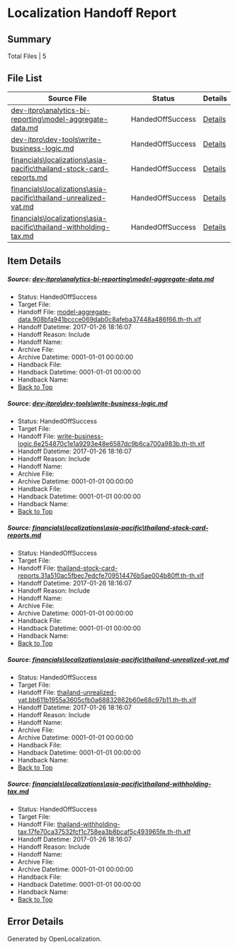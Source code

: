 # <a name='report-top'></a> Localization Handoff Report

## Summary
 Total Files | 5

## File List
 Source File | Status | Details 
 ----------- | ------ | ------- 
 [dev-itpro\analytics-bi-reporting\model-aggregate-data.md](https://github.com/OpenLocalizationTestOrg/AX-Docs-Sandbox/blob/f01a4f30e80aa197a09fa250a65b791b0de69271/dev-itpro/analytics-bi-reporting/model-aggregate-data.md) | HandedOffSuccess | [Details](#345ddf2edf96d50e4c1a5c884a3017e6d1b24791493)
 [dev-itpro\dev-tools\write-business-logic.md](https://github.com/OpenLocalizationTestOrg/AX-Docs-Sandbox/blob/4d96608f415c6949f1fc5b11dc429dbd4d596ff2/dev-itpro/dev-tools/write-business-logic.md) | HandedOffSuccess | [Details](#16725006777e8f2d563be92c0bb13b7394922ec01058)
 [financials\localizations\asia-pacific\thailand-stock-card-reports.md](https://github.com/OpenLocalizationTestOrg/AX-Docs-Sandbox/blob/0c4c692e12fef3f34af5971080f9d23511eee6ba/financials/localizations/asia-pacific/thailand-stock-card-reports.md) | HandedOffSuccess | [Details](#c11aa9797f40f24a431cd0dc674414724532d7e12825)
 [financials\localizations\asia-pacific\thailand-unrealized-vat.md](https://github.com/OpenLocalizationTestOrg/AX-Docs-Sandbox/blob/0c4c692e12fef3f34af5971080f9d23511eee6ba/financials/localizations/asia-pacific/thailand-unrealized-vat.md) | HandedOffSuccess | [Details](#a00084adff13edc0c15b008b5f3e56da27f2f6842826)
 [financials\localizations\asia-pacific\thailand-withholding-tax.md](https://github.com/OpenLocalizationTestOrg/AX-Docs-Sandbox/blob/0c4c692e12fef3f34af5971080f9d23511eee6ba/financials/localizations/asia-pacific/thailand-withholding-tax.md) | HandedOffSuccess | [Details](#f287653bc573a46e5ec80ee60fba65c3e51c7d972827)

## Item Details
##### <a name='345ddf2edf96d50e4c1a5c884a3017e6d1b24791493'></a> Source: [dev-itpro\analytics-bi-reporting\model-aggregate-data.md](https://github.com/OpenLocalizationTestOrg/AX-Docs-Sandbox/blob/f01a4f30e80aa197a09fa250a65b791b0de69271/dev-itpro/analytics-bi-reporting/model-aggregate-data.md)
* Status: HandedOffSuccess
* Target File: 
* Handoff File: [model-aggregate-data.908bfa941bccce069dab0c8afeba37448a486f66.th-th.xlf](https://github.com/OpenLocalizationTestOrg/AX-Docs-Sandbox.handoff/blob/0eabf82defa7c2417630c8a500de364c59faea3e/ol-handoff/OpenLocalizationTestOrg/AX-Docs-Sandbox.th-th/master/do-not-translate/model-aggregate-data.908bfa941bccce069dab0c8afeba37448a486f66.th-th.xlf)
* Handoff Datetime: 2017-01-26 18:16:07
* Handoff Reason: Include
* Handoff Name: 
* Archive File: 
* Archive Datetime: 0001-01-01 00:00:00
* Handback File: 
* Handback Datetime: 0001-01-01 00:00:00
* Handback Name: 
* [Back to Top](#report-top)

##### <a name='16725006777e8f2d563be92c0bb13b7394922ec01058'></a> Source: [dev-itpro\dev-tools\write-business-logic.md](https://github.com/OpenLocalizationTestOrg/AX-Docs-Sandbox/blob/4d96608f415c6949f1fc5b11dc429dbd4d596ff2/dev-itpro/dev-tools/write-business-logic.md)
* Status: HandedOffSuccess
* Target File: 
* Handoff File: [write-business-logic.6e254870c1e1a9293e48e6587dc9b6ca700a983b.th-th.xlf](https://github.com/OpenLocalizationTestOrg/AX-Docs-Sandbox.handoff/blob/0eabf82defa7c2417630c8a500de364c59faea3e/ol-handoff/OpenLocalizationTestOrg/AX-Docs-Sandbox.th-th/master/do-not-translate/write-business-logic.6e254870c1e1a9293e48e6587dc9b6ca700a983b.th-th.xlf)
* Handoff Datetime: 2017-01-26 18:16:07
* Handoff Reason: Include
* Handoff Name: 
* Archive File: 
* Archive Datetime: 0001-01-01 00:00:00
* Handback File: 
* Handback Datetime: 0001-01-01 00:00:00
* Handback Name: 
* [Back to Top](#report-top)

##### <a name='c11aa9797f40f24a431cd0dc674414724532d7e12825'></a> Source: [financials\localizations\asia-pacific\thailand-stock-card-reports.md](https://github.com/OpenLocalizationTestOrg/AX-Docs-Sandbox/blob/0c4c692e12fef3f34af5971080f9d23511eee6ba/financials/localizations/asia-pacific/thailand-stock-card-reports.md)
* Status: HandedOffSuccess
* Target File: 
* Handoff File: [thailand-stock-card-reports.31a510ac5fbec7edcfe709514476b5ae004b80ff.th-th.xlf](https://github.com/OpenLocalizationTestOrg/AX-Docs-Sandbox.handoff/blob/0eabf82defa7c2417630c8a500de364c59faea3e/ol-handoff/OpenLocalizationTestOrg/AX-Docs-Sandbox.th-th/master/basic/thailand-stock-card-reports.31a510ac5fbec7edcfe709514476b5ae004b80ff.th-th.xlf)
* Handoff Datetime: 2017-01-26 18:16:07
* Handoff Reason: Include
* Handoff Name: 
* Archive File: 
* Archive Datetime: 0001-01-01 00:00:00
* Handback File: 
* Handback Datetime: 0001-01-01 00:00:00
* Handback Name: 
* [Back to Top](#report-top)

##### <a name='a00084adff13edc0c15b008b5f3e56da27f2f6842826'></a> Source: [financials\localizations\asia-pacific\thailand-unrealized-vat.md](https://github.com/OpenLocalizationTestOrg/AX-Docs-Sandbox/blob/0c4c692e12fef3f34af5971080f9d23511eee6ba/financials/localizations/asia-pacific/thailand-unrealized-vat.md)
* Status: HandedOffSuccess
* Target File: 
* Handoff File: [thailand-unrealized-vat.bb611b1955a3605cfb0a68832862b60e68c97b11.th-th.xlf](https://github.com/OpenLocalizationTestOrg/AX-Docs-Sandbox.handoff/blob/0eabf82defa7c2417630c8a500de364c59faea3e/ol-handoff/OpenLocalizationTestOrg/AX-Docs-Sandbox.th-th/master/basic/thailand-unrealized-vat.bb611b1955a3605cfb0a68832862b60e68c97b11.th-th.xlf)
* Handoff Datetime: 2017-01-26 18:16:07
* Handoff Reason: Include
* Handoff Name: 
* Archive File: 
* Archive Datetime: 0001-01-01 00:00:00
* Handback File: 
* Handback Datetime: 0001-01-01 00:00:00
* Handback Name: 
* [Back to Top](#report-top)

##### <a name='f287653bc573a46e5ec80ee60fba65c3e51c7d972827'></a> Source: [financials\localizations\asia-pacific\thailand-withholding-tax.md](https://github.com/OpenLocalizationTestOrg/AX-Docs-Sandbox/blob/0c4c692e12fef3f34af5971080f9d23511eee6ba/financials/localizations/asia-pacific/thailand-withholding-tax.md)
* Status: HandedOffSuccess
* Target File: 
* Handoff File: [thailand-withholding-tax.17fe70ca37532fcf1c758ea3b8bcaf5c493965fe.th-th.xlf](https://github.com/OpenLocalizationTestOrg/AX-Docs-Sandbox.handoff/blob/0eabf82defa7c2417630c8a500de364c59faea3e/ol-handoff/OpenLocalizationTestOrg/AX-Docs-Sandbox.th-th/master/basic/thailand-withholding-tax.17fe70ca37532fcf1c758ea3b8bcaf5c493965fe.th-th.xlf)
* Handoff Datetime: 2017-01-26 18:16:07
* Handoff Reason: Include
* Handoff Name: 
* Archive File: 
* Archive Datetime: 0001-01-01 00:00:00
* Handback File: 
* Handback Datetime: 0001-01-01 00:00:00
* Handback Name: 
* [Back to Top](#report-top)


## Error Details

Generated by OpenLocalization.
